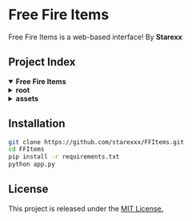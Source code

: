 # Free Fire Items
Free Fire Items is a web-based interface! By **Starexx**

## Project Index
<details open>
	<summary><b>Free Fire Items</b></summary>
	<details>
		<summary><b>root</b></summary>
		<blockquote>
			<table>
			<tr><td><b><a href="#">README.md</a></b></td></tr>
                        <tr><td><b><a href="#">LICENSE</a></b></td></tr>
			<tr><td><b><a href="#">requirements.txt</a></b></td></tr>
			<tr><td><b><a href="#">app.py</a></b></td></tr>
	                <tr><td><b><a href="#">vercel.json</a></b></td></tr>
			</table>
		</blockquote>
	</details>
	<details>
		<summary><b>assets</b></summary>
					<table>
					<tr><td><b><a href="#">error-404.png</a></b></td></tr>
					<tr><td><b><a href="#">og.png</a></b></td></tr>
                                        <tr><td><b><a href="#">app.json</a></b></td></tr>
				        <tr><td><b><a href="#">header.png</a></b></td></tr>
					</table>
				</blockquote>
					</table>
				</blockquote>
			</details>
		</blockquote>
	</details>
</details>

## Installation

```sh
git clone https://github.com/starexxx/FFItems.git
cd FFItems
pip install -r requirements.txt
python app.py
```


## License
This project is released under the [MIT License.](LICENCE)

